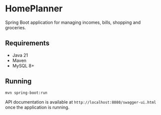 # HomePlanner

Spring Boot application for managing incomes, bills, shopping and groceries.

## Requirements

- Java 21
- Maven
- MySQL 8+

## Running


```
mvn spring-boot:run
```

API documentation is available at `http://localhost:8080/swagger-ui.html` once the application is running.

